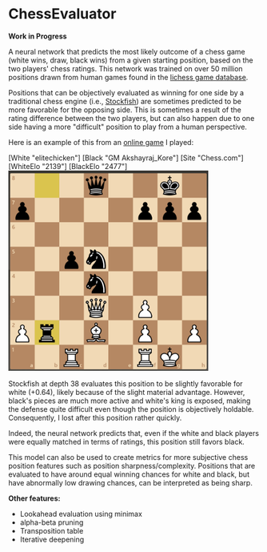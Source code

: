 # ChessEvaluator
**Work in Progress**

A neural network that predicts the most likely outcome of a chess game (white wins, draw, black wins) from a given starting position, based on the two players' chess ratings. This network was trained on over 50 million positions drawn from human games found in the [lichess game database](https://database.lichess.org/). 

Positions that can be objectively evaluated as winning for one side by a traditional chess engine (i.e., [Stockfish](https://en.wikipedia.org/wiki/Stockfish_(chess))) are sometimes predicted to be more favorable for the opposing side. This is sometimes a result of the rating difference between the two players, but can also happen due to one side having a more "difficult" position to play from a human perspective. 

Here is an example of this from an [online game](https://www.chess.com/live/game/5316572870) I played:

[White "elitechicken"]
[Black "GM Akshayraj_Kore"]
[Site "Chess.com"]
[WhiteElo "2139"]
[BlackElo "2477"]
<img src="https://github.com/wqian0/ChessEvaluator/blob/master/chesspos_1.png" width="400" height="400"/>

Stockfish at depth 38 evaluates this position to be slightly favorable for white (+0.64), likely because of the slight material advantage. However, black's pieces are much more active and white's king is exposed, making the defense quite difficult even though the position is objectively holdable. Consequently, I lost after this position rather quickly. 

Indeed, the neural network predicts that, even if the white and black players were equally matched in terms of ratings, this position still favors black. 

This model can also be used to create metrics for more subjective chess position features such as position sharpness/complexity. Positions that are evaluated to have around equal winning chances for white and black, but have abnormally low drawing chances, can be interpreted as being sharp. 

**Other features:**

* Lookahead evaluation using minimax
* alpha-beta pruning
* Transposition table
* Iterative deepening
